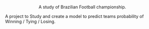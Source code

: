 <p align="center">A study of Brazilian Football championship.
</p>



A project to Study and create a model to predict teams probability of Winning / Tying / Losing.
